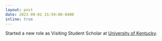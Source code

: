 ```yaml
---
layout: post
date: 2023-09-01 15:59:00-0400
inline: true
---
```


Started a new role as Visiting Student Scholar at [University of Kentucky](http://sparklab.engr.uky.edu).
